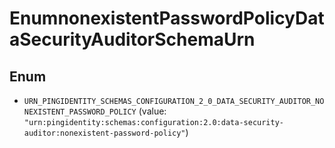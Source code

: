 

# EnumnonexistentPasswordPolicyDataSecurityAuditorSchemaUrn

## Enum


* `URN_PINGIDENTITY_SCHEMAS_CONFIGURATION_2_0_DATA_SECURITY_AUDITOR_NONEXISTENT_PASSWORD_POLICY` (value: `"urn:pingidentity:schemas:configuration:2.0:data-security-auditor:nonexistent-password-policy"`)



